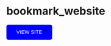 # bookmark_website
<a href="https://marangi037.github.io/bookmark_website/" style="text-decoration: none;">
  <button style="background-color: #0000FF; color: #FFFFFF; padding: 10px 20px; border: none; border-radius: 5px; cursor: pointer ; width: 120px; height: 40px;">
    VIEW SITE
  </button>
</a>
